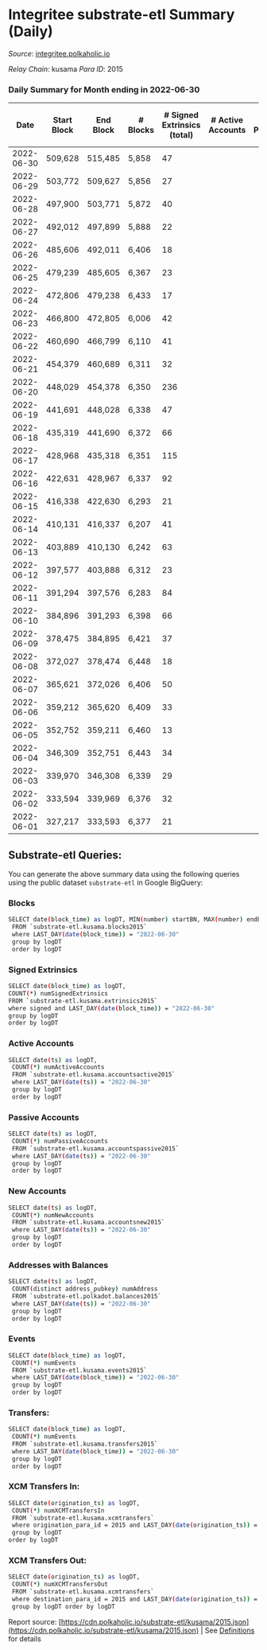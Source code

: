 # Integritee substrate-etl Summary (Daily)

_Source_: [integritee.polkaholic.io](https://integritee.polkaholic.io)

*Relay Chain*: kusama
*Para ID*: 2015



### Daily Summary for Month ending in 2022-06-30


| Date | Start Block | End Block | # Blocks | # Signed Extrinsics (total) | # Active Accounts | # Passive | # New | # Addresses with Balances | # Events | # Transfers | # XCM Transfers In | # XCM Transfers Out | Issues | 
| ---- | ----------- | --------- | -------- | --------------------------- | ----------------- | --------- | ----- | ------------------------- | -------- | ----------- | ------------------ | ------------------- | ------ |
| 2022-06-30 | 509,628 | 515,485 | 5,858 | 47 |  |  |  | 11,443 | 11,978 | 23 ($1,193.13) |   | 3 ($121.55) |  |
| 2022-06-29 | 503,772 | 509,627 | 5,856 | 27 |  |  |  | 11,438 | 11,855 | 12 ($656.58) |   | 2 ($555.19) |  |
| 2022-06-28 | 497,900 | 503,771 | 5,872 | 40 |  |  |  | 11,438 | 11,968 | 22 ($2,944.70) | 2 ($3.22) | 3 ($4.26) |  |
| 2022-06-27 | 492,012 | 497,899 | 5,888 | 22 |  |  |  | 11,437 | 11,881 | 6 ($1,092.93) |   |   |  |
| 2022-06-26 | 485,606 | 492,011 | 6,406 | 18 |  |  |  | 11,437 | 12,909 | 8 ($705.20) |   |   |  |
| 2022-06-25 | 479,239 | 485,605 | 6,367 | 23 |  |  |  | 11,436 | 12,856 | 12 ($1,299.85) |   |   |  |
| 2022-06-24 | 472,806 | 479,238 | 6,433 | 17 |  |  |  | 11,435 | 12,968 | 6 ($243.21) | 1 ($0.62) | 2 ($0.62) |  |
| 2022-06-23 | 466,800 | 472,805 | 6,006 | 42 |  |  |  | 11,435 | 12,241 | 18 ($3,758.52) | 2 ($1.00) | 2 ($1.63) |  |
| 2022-06-22 | 460,690 | 466,799 | 6,110 | 41 |  |  |  | 11,432 | 12,452 | 21 ($1,131.06) | 1 ($0.34) | 1 ($0.66) |  |
| 2022-06-21 | 454,379 | 460,689 | 6,311 | 32 |  |  |  | 11,430 | 12,788 | 20 ($1,791.96) |   |   |  |
| 2022-06-20 | 448,029 | 454,378 | 6,350 | 236 |  |  |  | 11,430 | 13,889 | 217 ($7,952.48) |   |   |  |
| 2022-06-19 | 441,691 | 448,028 | 6,338 | 47 |  |  |  | 11,429 | 12,917 | 31 ($233,088.90) |   |   |  |
| 2022-06-18 | 435,319 | 441,690 | 6,372 | 66 |  |  |  | 11,428 | 13,116 | 52 ($18,141.29) |   |   |  |
| 2022-06-17 | 428,968 | 435,318 | 6,351 | 115 |  |  |  | 11,424 | 13,325 | 98 ($50,538.50) |   |   |  |
| 2022-06-16 | 422,631 | 428,967 | 6,337 | 92 |  |  |  | 11,417 | 13,194 | 76 ($191,622.56) |   |   |  |
| 2022-06-15 | 416,338 | 422,630 | 6,293 | 21 |  |  |  | 11,412 | 12,699 | 15 ($1,870.25) |   |   |  |
| 2022-06-14 | 410,131 | 416,337 | 6,207 | 41 |  |  |  | 11,411 | 12,627 | 33 ($4,186.92) |   |   |  |
| 2022-06-13 | 403,889 | 410,130 | 6,242 | 63 |  |  |  | 11,408 | 12,805 | 51 ($30,453.91) |   |   |  |
| 2022-06-12 | 397,577 | 403,888 | 6,312 | 23 |  |  |  | 11,406 | 12,747 | 14 ($8,358.79) |   |   |  |
| 2022-06-11 | 391,294 | 397,576 | 6,283 | 84 |  |  |  | 11,403 | 12,984 | 66 ($14,580.18) |   |   |  |
| 2022-06-10 | 384,896 | 391,293 | 6,398 | 66 |  |  |  | 11,401 | 13,144 | 43 ($22,385.12) |   |   |  |
| 2022-06-09 | 378,475 | 384,895 | 6,421 | 37 |  |  |  | 11,395 | 13,041 | 25 ($19,539.29) |   |   |  |
| 2022-06-08 | 372,027 | 378,474 | 6,448 | 18 |  |  |  | 11,389 | 12,988 | 8 ($720.28) |   |   |  |
| 2022-06-07 | 365,621 | 372,026 | 6,406 | 50 |  |  |  | 11,389 | 13,090 | 25 ($3,570.72) |   |   |  |
| 2022-06-06 | 359,212 | 365,620 | 6,409 | 33 |  |  |  | 11,385 | 12,993 | 19 ($1,419.38) |   |   |  |
| 2022-06-05 | 352,752 | 359,211 | 6,460 | 13 |  |  |  | 11,381 | 12,987 | 8 ($1,430.12) |   |   |  |
| 2022-06-04 | 346,309 | 352,751 | 6,443 | 34 |  |  |  | 11,381 | 13,064 | 20 ($2,827.64) |   |   |  |
| 2022-06-03 | 339,970 | 346,308 | 6,339 | 29 |  |  |  | 11,378 | 12,832 | 13 ($663.44) |   |   |  |
| 2022-06-02 | 333,594 | 339,969 | 6,376 | 32 |  |  |  | 11,377 | 12,914 | 16 ($2,810.14) |   |   |  |
| 2022-06-01 | 327,217 | 333,593 | 6,377 | 21 |  |  |  | 11,374 | 12,862 | 13 ($5,705.36) |   |   |  |

## Substrate-etl Queries:
You can generate the above summary data using the following queries using the public dataset `substrate-etl` in Google BigQuery:

### Blocks
```bash
SELECT date(block_time) as logDT, MIN(number) startBN, MAX(number) endBN, COUNT(*) numBlocks 
 FROM `substrate-etl.kusama.blocks2015`  
 where LAST_DAY(date(block_time)) = "2022-06-30" 
 group by logDT 
 order by logDT
```

### Signed Extrinsics
```bash
SELECT date(block_time) as logDT, 
COUNT(*) numSignedExtrinsics 
FROM `substrate-etl.kusama.extrinsics2015`  
where signed and LAST_DAY(date(block_time)) = "2022-06-30" 
group by logDT 
order by logDT
```

### Active Accounts
```bash
SELECT date(ts) as logDT, 
 COUNT(*) numActiveAccounts 
 FROM `substrate-etl.kusama.accountsactive2015` 
 where LAST_DAY(date(ts)) = "2022-06-30" 
 group by logDT 
 order by logDT
```

### Passive Accounts
```bash
SELECT date(ts) as logDT, 
 COUNT(*) numPassiveAccounts 
 FROM `substrate-etl.kusama.accountspassive2015` 
 where LAST_DAY(date(ts)) = "2022-06-30" 
 group by logDT 
 order by logDT
```

### New Accounts
```bash
SELECT date(ts) as logDT, 
 COUNT(*) numNewAccounts 
 FROM `substrate-etl.kusama.accountsnew2015` 
 where LAST_DAY(date(ts)) = "2022-06-30" 
 group by logDT
 order by logDT
```

### Addresses with Balances
```bash
SELECT date(ts) as logDT,
 COUNT(distinct address_pubkey) numAddress 
 FROM `substrate-etl.polkadot.balances2015` 
 where LAST_DAY(date(ts)) = "2022-06-30" 
 group by logDT 
 order by logDT
```

### Events
```bash
SELECT date(block_time) as logDT, 
 COUNT(*) numEvents 
 FROM `substrate-etl.kusama.events2015` 
 where LAST_DAY(date(block_time)) = "2022-06-30" 
 group by logDT 
 order by logDT
```

### Transfers:
```bash
SELECT date(block_time) as logDT, 
 COUNT(*) numEvents 
 FROM `substrate-etl.kusama.transfers2015` 
 where LAST_DAY(date(block_time)) = "2022-06-30" 
 group by logDT 
 order by logDT
```

### XCM Transfers In:
```bash
SELECT date(origination_ts) as logDT, 
 COUNT(*) numXCMTransfersIn 
 FROM `substrate-etl.kusama.xcmtransfers` 
 where origination_para_id = 2015 and LAST_DAY(date(origination_ts)) = "2022-06-30" 
 group by logDT 
order by logDT
```

### XCM Transfers Out:
```bash
SELECT date(origination_ts) as logDT, 
 COUNT(*) numXCMTransfersOut 
 FROM `substrate-etl.kusama.xcmtransfers` 
 where destination_para_id = 2015 and LAST_DAY(date(origination_ts)) = "2022-06-30" 
 group by logDT order by logDT
```


Report source: [https://cdn.polkaholic.io/substrate-etl/kusama/2015.json](https://cdn.polkaholic.io/substrate-etl/kusama/2015.json) | See [Definitions](/DEFINITIONS.md) for details
